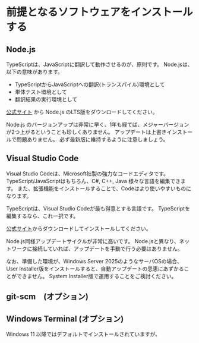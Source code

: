 # 前提となるソフトウェアをインストールする

## Node.js

TypeScriptは、JavaScriptに翻訳して動作させるのが、原則です。
Node.jsは、以下の意味があります。

* TypeScriptからJavaScriptへの翻訳(トランスパイル)環境として
* 単体テスト環境として
* 翻訳結果の実行環境として

[公式サイト](https://nodejs.org/)
から Node.js のLTS版をダウンロードしてください。

Node.js のバージョンアップは非常に早く、1年も経てば、メジャーバージョンが2つ上がるということも珍しくありません。
アップデートは上書きインストールで問題ありません。
必ず最新版に維持するように注意しましょう。

## Visual Studio Code

Visual Studio Codeは、Microsoft社製の強力なコードエディタです。
TypeScript/JavaScriptはもちろん、C#, C++, Java 様々な言語を編集できます。
また、拡張機能をインストールすることで、Codeはより使いやすいものになります。

TypeScriptは、Visual Studio Codeが最も得意とする言語です。
TypeScriptを編集するなら、これ一択です。

[公式サイト](https://code.visualstudio.com/)からダウンロードしてインストールしてください。

Node.js同様アップデートサイクルが非常に高いです。
Node.jsと異なり、ネットワークに接続していれば、アップデートを手動で行う必要はありません。

なお、準備した環境が、Windows Server 2025のようなサーバOSの場合、User Installer版をインストールすると、自動アップデートの恩恵にあずかることができません。
System Installer版で運用することをご検討ください。

## git-scm　(オプション)

## Windows Terminal (オプション)

Windows 11 以降ではデフォルトでインストールされていますが、